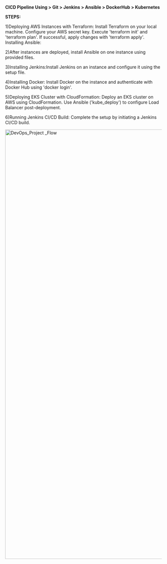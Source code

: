**CICD Pipeline Using > Git > Jenkins > Ansible > DockerHub > Kubernetes**

**STEPS:**

1)Deploying AWS Instances with Terraform:
Install Terraform on your local machine.
Configure your AWS secret key.
Execute 'terraform init' and 'terraform plan'.
If successful, apply changes with 'terraform apply'.
Installing Ansible:

2)After instances are deployed, install Ansible on one instance using provided files.

3)Installing Jenkins:Install Jenkins on an instance and configure it using the setup file.

4)Installing Docker:
Install Docker on the instance and authenticate with Docker Hub using 'docker login'.

5)Deploying EKS Cluster with CloudFormation:
Deploy an EKS cluster on AWS using CloudFormation.
Use Ansible ('kube_deploy') to configure Load Balancer post-deployment.

6)Running Jenkins CI/CD Build:
Complete the setup by initiating a Jenkins CI/CD build.



<img width="1378" alt="DevOps_Project _Flow" src="https://github.com/pallavithorat/DevOps-Project/assets/87472620/12743ea6-1a9a-4960-85c3-6b7e44a243d1">
